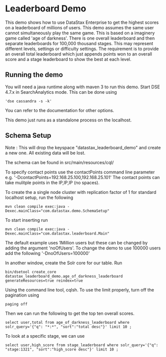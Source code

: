 Leaderboard Demo
====================

This demo shows how to use DataStax Enterprise to get the highest scores on a leaderboard of millions of users. This demo assumes the same user cannot simultaneously play the same game.  This is based on a imaginery game called 'age of darkness'. There is one overall leaderboard and then separate leaderboards for 100,000 thousand stages. This may represent different levels, settings or difficulty settings. The requirement is to provide an overall total leaderboard which just appends points won to an overall score and a stage leaderboard to show the best at each level.

## Running the demo 

You will need a java runtime along with maven 3 to run this demo. Start DSE 4.7.x in SearchAnalytics mode. This can be done using 

	'dse cassandra -s -k'
	
You can refer to the documentation for other options.

This demo just runs as a standalone process on the localhost.


## Schema Setup
Note : This will drop the keyspace "datastax_leaderboard_demo" and create a new one. All existing data will be lost. 

The schema can be found in src/main/resources/cql/

To specify contact points use the contactPoints command line parameter e.g. '-DcontactPoints=192.168.25.100,192.168.25.101'
The contact points can take mulitple points in the IP,IP,IP (no spaces).

To create the a single node cluster with replication factor of 1 for standard localhost setup, run the following

    mvn clean compile exec:java -Dexec.mainClass="com.datastax.demo.SchemaSetup"

To start inserting run

    mvn clean compile exec:java -Dexec.mainClass="com.datastax.leaderboard.Main"
    
The default example uses 1Million users but these can be changed by adding the argument 'noOfUsers'. To change the demo to use 100000 users add the following '-DnoOfUsers=100000' 

In another window, create the Solr core for our table. Run 

	bin/dsetool create_core datastax_leaderboard_demo.age_of_darkness_leaderboard generateResources=true reindex=true


Using the command line tool, cqlsh. To use the limit properly, turn off the pagination using
	
	paging off
	
Then we can run the following to get the top ten overall scores.  
	
	select user,total from age_of_darkness_leaderboard where solr_query='{"q": "*:*", "sort":"total desc"}' limit 10 ;
	
To look at a specific stage, we can use

	select user,high_score from stage_leaderboard where solr_query='{"q": "stage:1321", "sort":"high_score desc"}' limit 10 ;


	
	